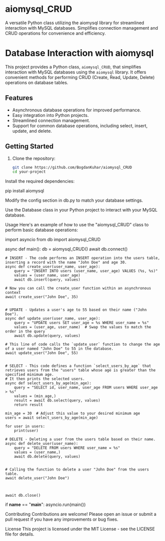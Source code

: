 # aiomysql_CRUD
A versatile Python class utilizing the aiomysql library for streamlined interaction with MySQL databases. Simplifies connection management and CRUD operations for convenience and efficiency.

# Database Interaction with aiomysql

This project provides a Python class, `aiomysql_CRUD`, that simplifies interaction with MySQL databases using the `aiomysql` library. It offers convenient methods for performing CRUD (Create, Read, Update, Delete) operations on database tables.

## Features

- Asynchronous database operations for improved performance.
- Easy integration into Python projects.
- Streamlined connection management.
- Support for common database operations, including select, insert, update, and delete.

## Getting Started

1. Clone the repository:
   ```sh
   git clone https://github.com/BogdanKuhar/aiomysql_CRUD
   cd your-project


Install the required dependencies:

pip install aiomysql

Modify the config section in db.py to match your database settings.

Use the Database class in your Python project to interact with your MySQL database.

Usage
Here's an example of how to use the "aiomysql_CRUD" class to perform basic database operations:



import asyncio
from db import aiomysql_CRUD

async def main():
    db = aiomysql_CRUD()
    await db.connect()

    # INSERT - The code performs an INSERT operation into the users table, inserting a record with the name "John Doe" and age 30.
    async def create_user(user_name, user_age):
        query = "INSERT INTO users (user_name, user_age) VALUES (%s, %s)"
        values = (user_name, user_age)
        await db.insert(query, values)

    # Now you can call the create_user function within an asynchronous context
    await create_user("John Doe", 35)


    # UPDATE - Updates a user's age to 55 based on their name ("John Doe").
    async def update_user(user_name, user_age):
        query = "UPDATE users SET user_age = %s WHERE user_name = %s"
        values = (user_age, user_name)  # Swap the values to match the order in the query
        await db.update(query, values)

    # This line of code calls the `update_user` function to change the age of a user named "John Doe" to 55 in the database.
    await update_user("John Doe", 55)


    # SELECT - This code defines a function `select_users_by_age` that retrieves users from the "users" table whose age is greater than the specified minimum age.
    # It then prints the selected users.
    async def select_users_by_age(min_age):
        query = "SELECT id, user_name, user_age FROM users WHERE user_age > %s"
        values = (min_age,)
        result = await db.select(query, values)
        return result

    min_age = 30  # Adjust this value to your desired minimum age
    users = await select_users_by_age(min_age)

    for user in users:
        print(user)

    # DELETE - Deleting a user from the users table based on their name.
    async def delete_user(user_name):
        query = "DELETE FROM users WHERE user_name = %s"
        values = (user_name,)
        await db.delete(query, values)


    # Calling the function to delete a user "John Doe" from the users table.
    await delete_user("John Doe")



    await db.close()

if __name__ == "__main__":
    asyncio.run(main())



Contributing
Contributions are welcome! Please open an issue or submit a pull request if you have any improvements or bug fixes.

License
This project is licensed under the MIT License - see the LICENSE file for details.

